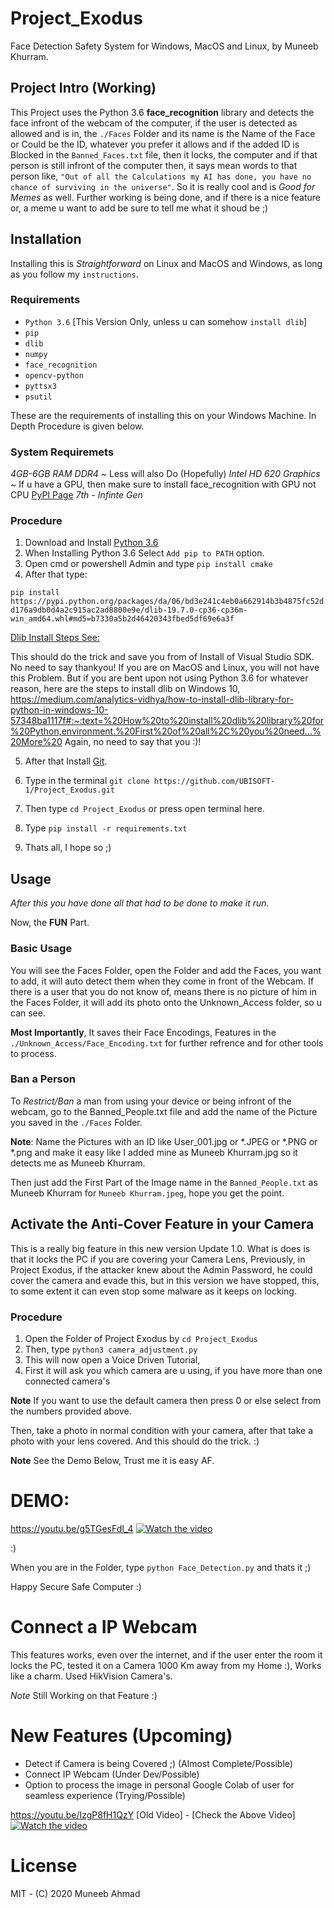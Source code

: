 # Project_Exodus
Face Detection Safety System for Windows, MacOS and Linux, by Muneeb Khurram.

## Project Intro (Working)

This Project uses the Python 3.6 **face_recognition** library and detects the face infront of the webcam of the computer, if the user is detected as allowed and is in,
the `./Faces` Folder and its name is the Name of the Face or Could be the ID, whatever you prefer it allows and if the added ID is Blocked in the `Banned_Faces.txt` file,
then it locks, the computer and if that person is still infront of the computer then, it says mean words to that person like, `"Out of all the Calculations my AI has done,
you have no chance of surviving in the universe"`. So it is really cool and is *Good for Memes* as well. Further working is being done, and if there is a nice feature or,
a meme u want to add be sure to tell me what it shoud be ;)


## Installation
Installing this is *Straightforward* on Linux and MacOS and Windows, as long as you follow my `instructions`.

### Requirements

- `Python 3.6` [This Version Only, unless u can somehow `install dlib`]
- `pip`
- `dlib`
- `numpy`
- `face_recognition`
- `opencv-python`
- `pyttsx3`
- `psutil`

These are the requirements of installing this on your Windows Machine. In Depth Procedure is given below.

### System Requiremets

*4GB-6GB RAM DDR4* ~ Less will also Do (Hopefully)
*Intel HD 620 Graphics* ~ If u have a GPU, then make sure to install face_recognition with GPU not CPU [PyPI Page](https://pypi.org/project/face-recognition/)
*7th - Infinte Gen*

### Procedure

1. Download and Install [Python 3.6](https://www.python.org/downloads/release/python-360/)
2. When Installing Python 3.6 Select `Add pip to PATH` option.
3. Open cmd or powershell Admin and type `pip install cmake`
4. After that type:

`pip install https://pypi.python.org/packages/da/06/bd3e241c4eb0a662914b3b4875fc52dd176a9db0d4a2c915ac2ad8800e9e/dlib-19.7.0-cp36-cp36m-win_amd64.whl#md5=b7330a5b2d46420343fbed5df69e6a3f`

[Dlib Install Steps See:](https://stackoverflow.com/questions/41912372/dlib-installation-on-windows-10)

This should do the trick and save you from of Install of Visual Studio SDK. No need to say thankyou!
If you are on MacOS and Linux, you will not have this Problem. But if you are bent upon not using Python 3.6
for whatever reason, here are the steps to install dlib on Windows 10, https://medium.com/analytics-vidhya/how-to-install-dlib-library-for-python-in-windows-10-57348ba1117f#:~:text=%20How%20to%20install%20dlib%20library%20for%20Python,environment.%20First%20of%20all%2C%20you%20need...%20More%20 
Again, no need to say that you :)!

5. After that Install [Git](https://git-scm.com/).

6. Type in the terminal `git clone https://github.com/UBISOFT-1/Project_Exodus.git`

7. Then type `cd Project_Exodus` or press open terminal here.

8. Type `pip install -r requirements.txt`

9. Thats all, I hope so ;)

## Usage

*After this you have done all that had to be done to make it run.*

Now, the **FUN** Part.

### Basic Usage
You will see the Faces Folder, open the Folder and add the Faces, you want to add, it will auto detect them when they come in front of the Webcam.
If there is a user that you do not know of, means there is no picture of him in the Faces Folder, it will add its photo onto the Unknown_Access folder, so u can see.

**Most Importantly**, It saves their Face Encodings, Features in the `./Unknown_Access/Face_Encoding.txt` for further refrence and for other tools to process.

### Ban a Person

To *Restrict/Ban* a man from using your device or being infront of the webcam, go to the Banned_People.txt file and add the name of the Picture you saved in the `./Faces` Folder.

**Note**: Name the Pictures with an ID like User_001.jpg or *.JPEG or *.PNG or *.png and make it easy like I added mine as Muneeb Khurram.jpg so it detects me as Muneeb Khurram.

Then just add the First Part of the Image name in the `Banned_People.txt` as Muneeb Khurram for `Muneeb Khurram.jpeg`, hope you get the point.

## Activate the Anti-Cover Feature in your Camera

This is a really big feature in this new version Update 1.0. What is does is that it locks the PC if you are covering your Camera Lens,
Previously, in Project Exodus, if the attacker knew about the Admin Password, he could cover the camera and evade this, but in this version
we have stopped, this, to some extent it can even stop some malware as it keeps on locking. 

### Procedure 

1) Open the Folder of Project Exodus by `cd Project_Exodus`
2) Then, type `python3 camera_adjustment.py`
3) This will now open a Voice Driven Tutorial,
4) First it will ask you which camera are u using, if you have more than one connected camera's

**Note** If you want to use the default camera then press 0 or else select from the numbers provided above.
 
 Then, take a photo in normal condition with your camera, after that take a photo with your lens
 covered. And this should do the trick. :)
 
 **Note** See the Demo Below, Trust me it is easy AF.
   

# DEMO:
https://youtu.be/g5TGesFdI_4
[![Watch the video](https://img.youtube.com/vi/g5TGesFdI_4/maxresdefault.jpg)](https://youtu.be/g5TGesFdI_4)

:)

When you are in the Folder, type `python Face_Detection.py` and thats it ;)

Happy Secure Safe Computer :)
# Connect a IP Webcam

This features works, even over the internet, and if the user enter the room it locks the PC, tested it on a Camera 1000 Km
away from my Home :), Works like a charm. Used HikVision Camera's.

*Note*
Still Working on that Feature :)

# New Features (Upcoming)
- Detect if Camera is being Covered ;) (Almost Complete/Possible)
- Connect IP Webcam (Under Dev/Possible)
- Option to process the image in personal Google Colab of user for seamless experience (Trying/Possible)

https://youtu.be/IzgP8fH1QzY
[Old Video] - [Check the Above Video]
[![Watch the video](https://img.youtube.com/vi/IzgP8fH1QzY/maxresdefault.jpg)](https://youtu.be/IzgP8fH1QzY)

# License
MIT - (C) 2020 Muneeb Ahmad



